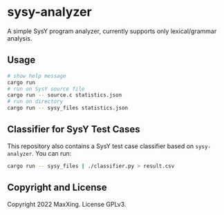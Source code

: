 # sysy-analyzer

A simple SysY program analyzer, currently supports only lexical/grammar analysis.

## Usage

```sh
# show help message
cargo run
# run on SysY source file
cargo run -- source.c statistics.json
# run on directory
cargo run -- sysy_files statistics.json
```

## Classifier for SysY Test Cases

This repository also contains a SysY test case classifier based on `sysy-analyzer`. You can run:

```sh
cargo run -- sysy_files | ./classifier.py > result.csv
```

## Copyright and License

Copyright 2022 MaxXing. License GPLv3.
